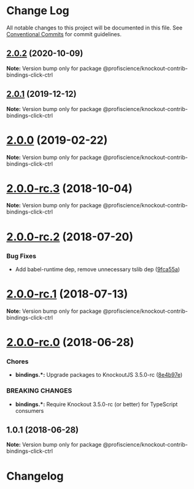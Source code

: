 # Change Log

All notable changes to this project will be documented in this file.
See [Conventional Commits](https://conventionalcommits.org) for commit guidelines.

## [2.0.2](https://github.com/Profiscience/knockout-contrib/compare/@profiscience/knockout-contrib-bindings-click-ctrl@2.0.1...@profiscience/knockout-contrib-bindings-click-ctrl@2.0.2) (2020-10-09)

**Note:** Version bump only for package @profiscience/knockout-contrib-bindings-click-ctrl





## [2.0.1](https://github.com/Profiscience/knockout-contrib/compare/@profiscience/knockout-contrib-bindings-click-ctrl@2.0.0...@profiscience/knockout-contrib-bindings-click-ctrl@2.0.1) (2019-12-12)

**Note:** Version bump only for package @profiscience/knockout-contrib-bindings-click-ctrl

# [2.0.0](https://github.com/Profiscience/knockout-contrib/compare/@profiscience/knockout-contrib-bindings-click-ctrl@2.0.0-rc.3...@profiscience/knockout-contrib-bindings-click-ctrl@2.0.0) (2019-02-22)

**Note:** Version bump only for package @profiscience/knockout-contrib-bindings-click-ctrl

<a name="2.0.0-rc.3"></a>

# [2.0.0-rc.3](https://github.com/Profiscience/knockout-contrib/compare/@profiscience/knockout-contrib-bindings-click-ctrl@2.0.0-rc.2...@profiscience/knockout-contrib-bindings-click-ctrl@2.0.0-rc.3) (2018-10-04)

**Note:** Version bump only for package @profiscience/knockout-contrib-bindings-click-ctrl

<a name="2.0.0-rc.2"></a>

# [2.0.0-rc.2](https://github.com/Profiscience/knockout-contrib/compare/@profiscience/knockout-contrib-bindings-click-ctrl@2.0.0-rc.1...@profiscience/knockout-contrib-bindings-click-ctrl@2.0.0-rc.2) (2018-07-20)

### Bug Fixes

- Add babel-runtime dep, remove unnecessary tslib dep ([9fca55a](https://github.com/Profiscience/knockout-contrib/commit/9fca55a))

<a name="2.0.0-rc.1"></a>

# [2.0.0-rc.1](https://github.com/Profiscience/knockout-contrib/compare/@profiscience/knockout-contrib-bindings-click-ctrl@2.0.0-rc.0...@profiscience/knockout-contrib-bindings-click-ctrl@2.0.0-rc.1) (2018-07-13)

**Note:** Version bump only for package @profiscience/knockout-contrib-bindings-click-ctrl

<a name="2.0.0-rc.0"></a>

# [2.0.0-rc.0](https://github.com/Profiscience/knockout-contrib/compare/@profiscience/knockout-contrib-bindings-click-ctrl@1.0.1...@profiscience/knockout-contrib-bindings-click-ctrl@2.0.0-rc.0) (2018-06-28)

### Chores

- **bindings.\*:** Upgrade packages to KnockoutJS 3.5.0-rc ([8e4b97e](https://github.com/Profiscience/knockout-contrib/commit/8e4b97e))

### BREAKING CHANGES

- **bindings.\*:** Require Knockout 3.5.0-rc (or better) for TypeScript consumers

<a name="1.0.1"></a>

## 1.0.1 (2018-06-28)

**Note:** Version bump only for package @profiscience/knockout-contrib-bindings-click-ctrl

# Changelog
